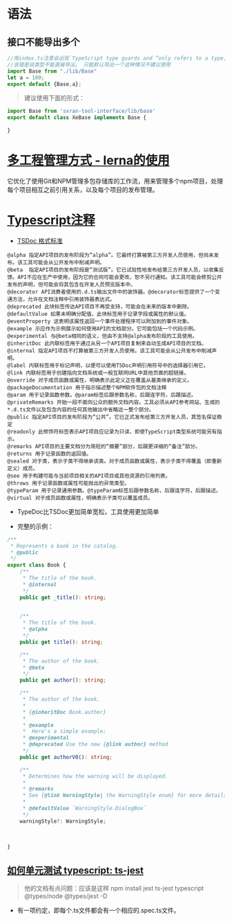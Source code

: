 # 语法
## 接口不能导出多个
```typescript
//用index.ts注意会出现`TypeScript type guards and “only refers to a type, but is being used as a value here.”`
//该错是说类型不能直接导出。 只能默认导出一个这种情况不建议使用
import Base from "./lib/Base"
let a = 100;
export default {Base,a};
```
> 建议使用下面的形式：  
```typescript
import Base from 'sxran-tool-interface/lib/base'
export default class XeBase implements Base {
    
}
```

# [多工程管理方式 - lerna的使用](https://blog.csdn.net/qq_36943808/article/details/122587446)
它优化了使用Git和NPM管理多包存储库的工作流，用来管理多个npm项目，处理每个项目相互之前引用关系，以及每个项目的发布管理。

# [Typescript注释](https://blog.csdn.net/web22050702/article/details/126889589)
- [TSDoc 格式标准](https://tsdoc.org/pages/tags/alpha/)
```标签参考
@alpha 指定API项目的发布阶段为“alpha”。它最终打算被第三方开发人员使用，但尚未发布。该工具可能会从公开发布中削减声明。
@beta  指定API项目的发布阶段是“测试版”。它已试验性地发布给第三方开发人员，以收集反馈。API不应在生产中使用，因为它的合同可能会更改，恕不另行通知。该工具可能会修剪公开发布的声明，但可能会将其包含在开发人员预览版本中。
@decorator API消费者使用的.d.ts输出文件中的装饰器。@decorator标签提供了一个变通方法，允许在文档注释中引用装饰器表达式。
@deprecated 此块标签传达API项目不再受支持，可能会在未来的版本中删除。
@defaultValue 如果未明确分配值，此块标签用于记录字段或属性的默认值。
@eventProperty 这表明该属性返回一个事件处理程序可以附加到的事件对象。
@example 示应作为示例展示如何使用API的文档部分。它可能包括一个代码示例。
@experimental 与@beta相同的语义，但由不支持@alpha发布阶段的工具使用。
@inheritDoc 此内联标签用于通过从另一个API项目复制来自动生成API项目的文档。
@internal 指定API项目不打算被第三方开发人员使用。该工具可能会从公开发布中削减声明。
@label 内联标签用于标记声明，以便可以使用TSDoc声明引用符号中的选择器引用它。
@link 内联标签用于创建指向文档系统或一般互联网URL中其他页面的超链接。
@override 对于成员函数或属性，明确表示此定义正在覆盖从基类继承的定义。
@packageDocumentation 用于指示描述整个NPM软件包的文档注释
@param 用于记录函数参数。@param标签后跟参数名称，后跟连字符，后跟描述。
@privateRemarks 开始一段不面向公众的额外文档内容。工具必须从API参考网站、生成的*.d.ts文件以及包含内容的任何其他输出中省略这一整个部分。
@public 指定API项目的发布阶段为“公共”。它已正式发布给第三方开发人员，其签名保证稳定
@readonly 此修饰符标签表示API项目应记录为只读，即使TypeScript类型系统可能另有指示。
@remarks API项目的主要文档分为简短的“摘要”部分，后跟更详细的“备注”部分。
@returns 用于记录函数的返回值。
@sealed 对于类，表示子类不得继承该类。对于成员函数或属性，表示子类不得覆盖（即重新定义）成员。
@see 用于构建可能与当前项目相关的API项目或其他资源的引用列表。
@throws 用于记录函数或属性可能抛出的异常类型。
@typeParam 用于记录通用参数。@typeParam标签后跟参数名称，后跟连字符，后跟描述。
@virtual 对于成员函数或属性，明确表示子类可以覆盖成员。
```
- TypeDoc比TSDoc更加简单宽松，工具使用更加简单

- 完整的示例：
```typescript
/**
 * Represents a book in the catalog.
 * @public
 */
export class Book {
    /**
     * The title of the book.
     * @internal
     */
    public get _title(): string;

    
    /**
     * The title of the book.
     * @alpha
     */
    public get title(): string;

    /**
     * The author of the book.
     * @beta
     */
    public get author(): string;

    /**
     * The author of the book.
     * 
     * {@inheritDoc Book.author}
     * 
     * @example 
     *  Here's a simple example:
     * @experimental
     * @deprecated Use the new {@link author} method
     */
    public get authorV0(): string;

    /**
     * Determines how the warning will be displayed.
     *
     * @remarks
     * See {@link WarningStyle| the WarningStyle enum} for more details.
     *
     * @defaultValue `WarningStyle.DialogBox`
     */
    warningStyle?: WarningStyle;
    
    
    
}
```

## [如何单元测试 typescript: ts-jest](https://zhuanlan.zhihu.com/p/575743434?utm_id=0)
> 他的文档有点问题：应该是这样 npm install jest ts-jest typescript @types/node @types/jest -D
- 有一项约定，即每个.ts文件都会有一个相应的.spec.ts文件。


